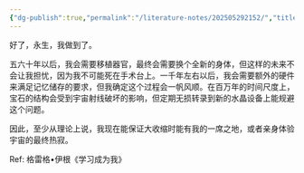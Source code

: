 ```yaml
---
{"dg-publish":true,"permalink":"/literature-notes/202505292152/","title":202505292152,"created":"2025-05-29T21:52:50.787+08:00"}
---
```


好了，永生，我做到了。

五六十年以后，我会需要移植器官，最终会需要换个全新的身体，但这样的未来不会让我担忧，因为我不可能死在手术台上。一千年左右以后，我会需要额外的硬件来满足记忆储存的要求，但我确定这个过程会一帆风顺。在百万年的时间尺度上，宝石的结构会受到宇宙射线破坏的影响，但定期无损转录到新的水晶设备上能规避这个问题。

因此，至少从理论上说，我现在能保证大收缩时能有我的一席之地，或者亲身体验宇宙的最终热寂。

Ref: 格雷格•伊根《学习成为我》